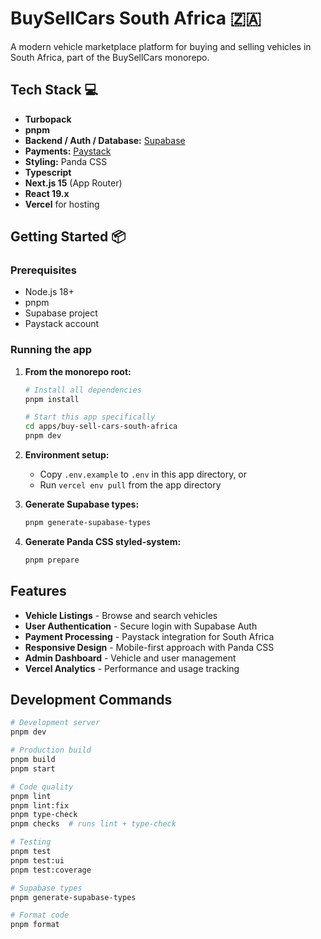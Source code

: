 # BuySellCars South Africa 🇿🇦

A modern vehicle marketplace platform for buying and selling vehicles in South Africa, part of the BuySellCars monorepo.

## Tech Stack 💻

- **Turbopack**
- **pnpm**
- **Backend / Auth / Database:** [Supabase](https://supabase.com/)
- **Payments:** [Paystack](https://paystack.com/)
- **Styling:** Panda CSS
- **Typescript**
- **Next.js 15** (App Router)
- **React 19.x**
- **Vercel** for hosting

## Getting Started 📦

### Prerequisites

- Node.js 18+
- pnpm
- Supabase project
- Paystack account

### Running the app

1. **From the monorepo root:**

   ```bash
   # Install all dependencies
   pnpm install

   # Start this app specifically
   cd apps/buy-sell-cars-south-africa
   pnpm dev
   ```

2. **Environment setup:**

   - Copy `.env.example` to `.env` in this app directory, or
   - Run `vercel env pull` from the app directory

3. **Generate Supabase types:**

   ```bash
   pnpm generate-supabase-types
   ```

4. **Generate Panda CSS styled-system:**
   ```bash
   pnpm prepare
   ```

## Features

- **Vehicle Listings** - Browse and search vehicles
- **User Authentication** - Secure login with Supabase Auth
- **Payment Processing** - Paystack integration for South Africa
- **Responsive Design** - Mobile-first approach with Panda CSS
- **Admin Dashboard** - Vehicle and user management
- **Vercel Analytics** - Performance and usage tracking

## Development Commands

```bash
# Development server
pnpm dev

# Production build
pnpm build
pnpm start

# Code quality
pnpm lint
pnpm lint:fix
pnpm type-check
pnpm checks  # runs lint + type-check

# Testing
pnpm test
pnpm test:ui
pnpm test:coverage

# Supabase types
pnpm generate-supabase-types

# Format code
pnpm format
```

